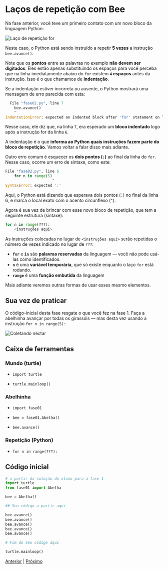 # Laços de repetição com Bee


Na fase anterior, você teve um primeiro contato com um novo bloco da linguagem
Python:

![Laço de repetição for](for.png "Laço de repetição for")

Neste caso, o Python está sendo instruído a repetir **5 vezes** a instrução
`bee.avance()`.

Note que os **pontos** entre as palavras no exemplo **não devem ser 
digitados**. Eles estão apenas substituindo os espaços para você perceba que
na linha imediatamente abaixo do `for` existem **`4` espaços** antes da instrução. Isso é o que chamamos de **indentação**.

Se a indentação estiver incorreta ou ausente, o Python mostrará uma mensagem 
de erro parecida com esta:

```python
  File "fase02.py", line 7
    bee.avance()
    ^
IndentationError: expected an indented block after 'for' statement on line 6
```

Nesse caso, ele diz que, na linha `7`, era esperado um **bloco indentado**
logo após a instrução for da linha `6`.

A indentação é o que **informa ao Python quais instruções fazem parte do bloco
de repetição**. Vamos voltar a falar disso mais adiante.

Outro erro comum é esquecer os **dois pontos (`:`)** ao final da linha do 
`for`. Nesse caso, ocorre um erro de sintaxe, como este:

```python
File "fase02.py", line 6
    for n in range(5)
                     ^
SyntaxError: expected ':'
```

Aqui, o Python está dizendo que esperava dois pontos (`:`) no final da linha
6, e marca o local exato com o acento circunflexo (`^`).

Agora é sua vez de brincar com esse novo bloco de repetição, que tem a seguinte estrutura (sintaxe):

```python
for n in range(???):
    <instruções aqui>
```
As instruções colocadas no lugar de `<instruções aqui>` serão repetidas o 
número de vezes indicado no lugar de `???`:

- **`for`** e **`in`** são **palavras reservadas** da linguagem — você não
pode usá-las como identificados.
- **`n`** é uma **variável temporária**, que só existe enquanto o laço `for` 
está rodando.
- **`range`** é uma **função embutida** da linguagem

Mais adiante veremos outras formas de usar esses mesmo elementos.

## Sua vez de praticar

O código-inicial desta fase resgate o que você fez na fase 1. Faça a abelhinha avançar por todas os girassóis — mas desta vez usando a instrução
`for n in range(5):`


![Coletando néctar](cenario_01.png "Coletando néctar")


## Caixa de ferramentas

### Mundo (turtle)

- `import turtle`

- `turtle.mainloop()`

### Abelhinha

- `import fase01`

- `bee = fase01.Abelha()`

- `bee.avance()`

### Repetição (Python)

- `for n in range(???):`


## Código inicial

```python
# a partir da solução do aluno para a fase 1
import turtle
from fase01 import Abelha

bee = Abelha()

## Seu código a partir aqui

bee.avance()
bee.avance()
bee.avance()
bee.avance()
bee.avance()

# Fim do seu código aqui

turtle.mainloop()

```


[Anterior](../fase02/README.md) | [Próximo](../fase03/README.md)
